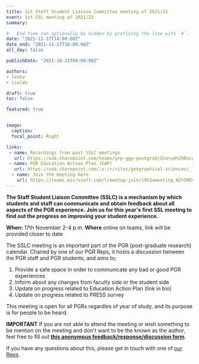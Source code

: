 ```yaml
---
title: 1st Staff Student Liaison Committee meeting of 2021/22
event: 1st SSL meeting of 2021/22
summary: 

#   End time can optionally be hidden by prefixing the line with `#`.
date: "2021-11-17T14:00:00Z"
date_end: "2021-11-17T16:00:00Z"
all_day: false

publishDate: "2021-10-21T00:00:00Z"

authors:
- lenka
- isolde

draft: true
toc: false

featured: true


image:
  caption: 
  focal_point: Right

links:
 - name: Recordings from past SSLC meetings
   url: https://uob.sharepoint.com/teams/grp-ggy-postgrad/Shared%20Documents/Forms/AllItems.aspx?id=%2Fteams%2Fgrp%2Dggy%2Dpostgrad%2FShared%20Documents%2FSSLC&viewid=23b21ecf%2D2c8f%2D446b%2D9b7b%2De9cd79bdeeae
 - name: PGR Education Action Plan (EAP)
   url: https://uob.sharepoint.com/:x:/r/sites/geographical-sciences/_layouts/15/Doc.aspx?sourcedoc=%7BEE09BA0D-6000-44F9-9EF1-7DB90C7B7063%7D&file=PGR-School-of-Geographical-Sciences-EAP-djl-3.xlsx&action=default&mobileredirect=true
  - name: Join the meeting here
    url: https://teams.microsoft.com/l/meetup-join/19%3ameeting_N2Y5MDVhZDMtYzQxZS00OTUxLWFjNDEtNjIzMmI1ODBiN2Uz%40thread.v2/0?context=%7b%22Tid%22%3a%22b2e47f30-cd7d-4a4e-a5da-b18cf1a4151b%22%2c%22Oid%22%3a%22ba25692d-a7c8-4724-bd6e-be977f21dfb8%22%7d
---
```


**The Staff Student Liaison Committee (SSLC) is a mechanism by which students and staff can communicate and obtain feedback about all aspects of the PGR experience. Join us for this year's first SSL  meeting to find out the progress on improving your student experience.**

**When:** 17th November 2-4 p.m. 
**Where** online on teams, link will be provided closer to date

The SSLC meeting is an important part of the PGR (post-graduate research) calendar. Chaired by one of our PGR Reps, it hosts a discussion between the PGR staff and PGR students, and aims to;

1. Provide a safe space in order to communicate any bad or good PGR experiences
2. Inform about any changes from faculty side or the student side 
3. Update on progress related to Education Action Plan (link in bio)
4. Update on progress related to PRESS survey

This meeting is open for all PGRs regardles of year of study, and its purpose is for people to be heard. 

**IMPORTANT** If you are not able to attend the meeting or wish something to be mention on the meeting and don't want to be the known as the author, feel free to fill out [**this anonymous feedback/response/discussion form**](https://forms.gle/TnVWgMn8ShXdvZzd6). 

If you have any questions about this, please get in touch with one of [our Reps](https://geogbrowns.info/people/). 
